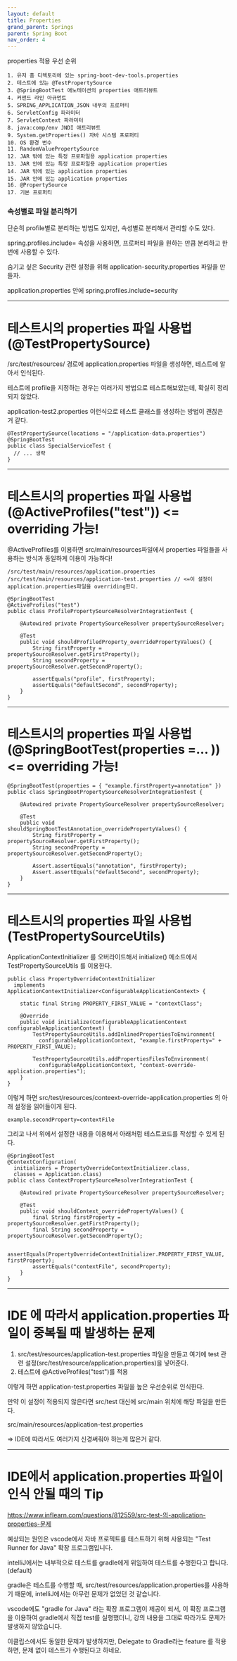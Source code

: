 ```yaml
---
layout: default
title: Properties
grand_parent: Springs
parent: Spring Boot
nav_order: 4
---
```


properties 적용 우선 순위
```
1. 유저 홈 디렉토리에 있는 spring-boot-dev-tools.properties
2. 테스트에 있는 @TestPropertySource
3. @SpringBootTest 애노테이션의 properties 애트리뷰트
4. 커맨드 라인 아규먼트
5. SPRING_APPLICATION_JSON 내부의 프로퍼티
6. ServletConfig 파라미터
7. ServletContext 파라미터
8. java:comp/env JNDI 애트리뷰트
9. System.getProperties() 자바 시스템 프로퍼티
10. OS 환경 변수
11. RandomValuePropertySource
12. JAR 밖에 있는 특정 프로파일용 application properties
13. JAR 안에 있는 특정 프로파일용 application properties
14. JAR 밖에 있는 application properties
15. JAR 안에 있는 application properties
16. @PropertySource
17. 기본 프로퍼티
```

### 속성별로 파일 분리하기
단순히 profile별로 분리하는 방법도 있지만, 속성별로 분리해서 관리할 수도 있다.

spring.profiles.include= 속성을 사용하면, 프로퍼티 파일을 원하는 만큼 분리하고 한 번에 사용할 수 있다.

숨기고 싶은 Security 관련 설정을 위해 application-security.properties 파일을 만들자. 

application.properties 안에 spring.profiles.include=security

---
# 테스트시의 properties 파일 사용법(@TestPropertySource)
/src/test/resources/ 경로에 application.properties 파일을 생성하면, 테스트에 알아서 인식된다.

테스트에 profile을 지정하는 경우는 여러가지 방법으로 테스트해보았는데, 확실히 정리되지 않았다.

application-test2.properties 이런식으로 테스트 클래스를 생성하는 방법이 괜찮은 거 같다.

```
@TestPropertySource(locations = "/application-data.properties")
@SpringBootTest
public class SpecialServiceTest {
  // ... 생략
}
```

---
# 테스트시의 properties 파일 사용법(@ActiveProfiles("test")) <= overriding 가능!
@ActiveProfiles를 이용하면 src/main/resources파일에서 properties 파일들을 사용하는 방식과 동일하게 이용이 가능하다!

```
/src/test/main/resources/application.properties
/src/test/main/resources/application-test.properties // <=이 설정이 application.properties파일을 overriding한다.

@SpringBootTest
@ActiveProfiles("test")
public class ProfilePropertySourceResolverIntegrationTest {

    @Autowired private PropertySourceResolver propertySourceResolver;

    @Test
    public void shouldProfiledProperty_overridePropertyValues() {
        String firstProperty = propertySourceResolver.getFirstProperty();
        String secondProperty = propertySourceResolver.getSecondProperty();

        assertEquals("profile", firstProperty);
        assertEquals("defaultSecond", secondProperty);
    }
}
```

---
# 테스트시의 properties 파일 사용법(@SpringBootTest(properties =... )) <= overriding 가능!

```
@SpringBootTest(properties = { "example.firstProperty=annotation" })
public class SpringBootPropertySourceResolverIntegrationTest {

    @Autowired private PropertySourceResolver propertySourceResolver;

    @Test
    public void shouldSpringBootTestAnnotation_overridePropertyValues() {
        String firstProperty = propertySourceResolver.getFirstProperty();
        String secondProperty = propertySourceResolver.getSecondProperty();

        Assert.assertEquals("annotation", firstProperty);
        Assert.assertEquals("defaultSecond", secondProperty);
    }
}
```


---
# 테스트시의 properties 파일 사용법(TestPropertySourceUtils)
ApplicationContextInitializer 를 오버라이드해서 initialize() 메소드에서 TestPropertySourceUtils 를 이용한다.
```
public class PropertyOverrideContextInitializer
  implements ApplicationContextInitializer<ConfigurableApplicationContext> {

    static final String PROPERTY_FIRST_VALUE = "contextClass";

    @Override
    public void initialize(ConfigurableApplicationContext configurableApplicationContext) {
        TestPropertySourceUtils.addInlinedPropertiesToEnvironment(
          configurableApplicationContext, "example.firstProperty=" + PROPERTY_FIRST_VALUE);

        TestPropertySourceUtils.addPropertiesFilesToEnvironment(
          configurableApplicationContext, "context-override-application.properties");
    }
}
```

이렇게 하면 src/test/resources/conteext-override-application.properties 의 아래 설정을 읽어들이게 된다.
```
example.secondProperty=contextFile
```

그리고 나서 위에서 설정한 내용을 이용해서 아래처럼 테스트코드를 작성할 수 있게 된다.
```
@SpringBootTest
@ContextConfiguration(
  initializers = PropertyOverrideContextInitializer.class,
  classes = Application.class)
public class ContextPropertySourceResolverIntegrationTest {

    @Autowired private PropertySourceResolver propertySourceResolver;

    @Test
    public void shouldContext_overridePropertyValues() {
        final String firstProperty = propertySourceResolver.getFirstProperty();
        final String secondProperty = propertySourceResolver.getSecondProperty();

        assertEquals(PropertyOverrideContextInitializer.PROPERTY_FIRST_VALUE, firstProperty);
        assertEquals("contextFile", secondProperty);
    }
}
```



---
# IDE 에 따라서 application.properties 파일이 중복될 때 발생하는 문제

1. src/test/resources/application-test.properties 파일을 만들고 여기에 test 관련 설정(src/test/resource/application.properties)을 넣어준다.
2. 테스트에 @ActiveProfiles("test")를 적용

이렇게 하면 application-test.properties 파일을 높은 우선순위로 인식한다.

만약 이 설정이 적용되지 않은다면 src/test 대신에 src/main 위치에 해당 파일을 만든다.

src/main/resources/application-test.properties

=> IDE에 따라서도 여러가지 신경써줘야 하는게 많은거 같다.

---
# IDE에서 application.properties 파일이 인식 안될 때의 Tip
https://www.inflearn.com/questions/812559/src-test-의-application-properties-문제

예상되는 원인은 vscode에서 자바 프로젝트를 테스트하기 위해 사용되는 "Test Runner for Java" 확장 프로그램입니다.

intelliJ에서는 내부적으로 테스트를 gradle에게 위임하여 테스트를 수행한다고 합니다.(default)

gradle은 테스트를 수행할 때, src/test/resources/application.properties를 사용하기 때문에, intelliJ에서는 아무런 문제가 없었던 것 같습니다.

vscode에도 "gradle for Java" 라는 확장 프로그램이 제공이 되서, 이 확장 프로그램을 이용하여 gradle에서 직접 test를 실행했더니, 강의 내용을 그대로 따라가도 문제가 발생하지 않았습니다.

이클립스에서도 동일한 문제가 발생하지만, Delegate to Gradle라는 feature 를 적용하면, 문제 없이 테스트가 수행된다고 하네요.






